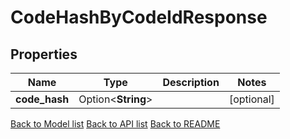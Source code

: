 # CodeHashByCodeIdResponse

## Properties

| Name          | Type               | Description | Notes      |
| ------------- | ------------------ | ----------- | ---------- |
| **code_hash** | Option<**String**> |             | [optional] |

[Back to Model list](../README.md#documentation-for-models) [Back to API list](../README.md#documentation-for-api-endpoints) [Back to README](../README.md)
